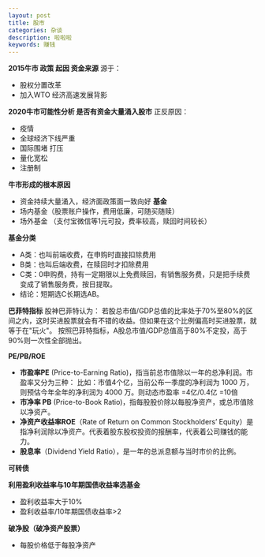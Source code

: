 ```yaml
---
layout: post
title: 股市
categories: 杂谈
description: 啦啦啦
keywords: 赚钱
---
```


**2015牛市 政策 起因  资金来源**
源于：
 - 股权分置改革
 - 加入WTO 经济高速发展背影
 
**2020牛市可能性分析 是否有资金大量涌入股市**
正反原因：
- 疫情
- 全球经济下线严重
- 国际围堵 打压
- 量化宽松
- 注册制

**牛市形成的根本原因**
- 资金持续大量涌入，经济面政策面一致向好
**基金**
- 场内基金（股票账户操作，费用低廉，可随买随赎）
- 场外基金 （支付宝微信等1元可投，费率较高，赎回时间较长）

**基金分类**
- A类：也叫前端收费，在申购时直接扣除费用
- B类：也叫后端收费，在赎回时才扣除费用
- C类：0申购费，持有一定期限以上免费赎回，有销售服务费，只是把手续费变成了销售服务费，按日提取。
- 结论：短期选C长期选AB。

**巴菲特指标**
股神巴菲特认为：
若股总市值/GDP总值的比率处于70%至80%的区间之内，这时买进股票就会有不错的收益。但如果在这个比例偏高时买进股票，就等于在"玩火"。
按照巴菲特指标，A股总市值/GDP总值高于80%不定投，高于90%则一次性全部抛出。

**PE/PB/ROE**
 - **市盈率PE** (Price-to-Earning Ratio)，指当前总市值除以一年的总净利润。市盈率又分为三种：
 比如：市值4个亿，当前公布一季度的净利润为 1000 万，则预估今年全年的净利润为 4000 万。则动态市盈率 =4亿/0.4亿 =10倍
 - **市净率 PB** (Price-to-Book Ratio)，指每股股价除以每股净资产，或总市值除以净资产。
 - **净资产收益率ROE**（Rate of Return on Common Stockholders’ Equity）是指净利润除以净资产。代表着股东股权投资的报酬率，代表着公司赚钱的能力。
 - **股息率**（Dividend Yield Ratio），是一年的总派息额与当时市价的比例。

**可转债**

**利用盈利收益率与10年期国债收益率选基金**
 - 盈利收益率大于10%
 - 盈利收益率/10年期国债收益率>2

**破净股（破净资产股票）**
 - 每股价格低于每股净资产
